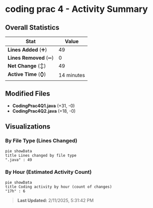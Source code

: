 # coding prac 4 - Activity Summary 

## Overall Statistics

| Stat                   | Value                                                             |
| ---------------------- | ----------------------------------------------------------------- |
| **Lines Added** (➕)   | 49                                          |
| **Lines Removed** (➖) | 0                                        |
| **Net Change** (↕)    | 49                |
| **Active Time** (⌚)   | 14 minutes |


## Modified Files
- **CodingPrac4Q1.java** (+31, -0)
- **CodingPrac4Q2.java** (+18, -0)

## Visualizations

### By File Type (Lines Changed)

```mermaid
pie showData
title Lines changed by file type
".java" : 49
```

### By Hour (Estimated Activity Count)

```mermaid
pie showData
title Coding activity by hour (count of changes)
"17h" : 6
```


> **Last Updated:** 2/11/2025, 5:31:42 PM